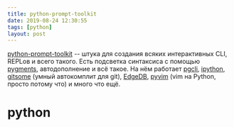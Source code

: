 ```yaml
---
title: python-prompt-toolkit
date: 2019-08-24 12:30:55
tags: [python]
layout: post
---
```


[python-prompt-toolkit](https://github.com/prompt-toolkit/python-prompt-toolkit) -- штука для создания всяких интерактивных CLI, REPLов и всего такого. Есть подсветка синтаксиса с помощью [pygments](http://pygments.org/), автодополнение и всё такое. На нём работает [pgcli](https://t.me/crowd_python/59), [ipython](https://github.com/ipython/ipython/), [gitsome](https://github.com/donnemartin/gitsome) (умный автокомплит для git), [EdgeDB](https://edgedb.com/), [pyvim](https://github.com/prompt-toolkit/pyvim/) (vim на Python, просто потому что) и много что ещё.

# python
